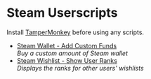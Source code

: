 # Steam Userscripts
<p>Install <a href="https://tampermonkey.net/" target="_blank">TamperMonkey</a> before using any scripts.</p>
<ul><li><a href="https://github.com/Carlmundo/SteamUserscripts/raw/master/addfunds.user.js">Steam Wallet - Add Custom Funds</a><br/><i>Buy a custom amount of Steam wallet</i></li>
<li><a href="https://github.com/Carlmundo/SteamUserscripts/raw/master/wishlistranks.user.js">Steam Wishlist - Show User Ranks</a><br/><i>Displays the ranks for other users' wishlists</i></li></ul>
